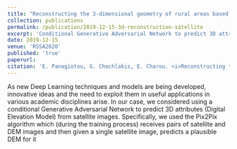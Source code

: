 ```yaml
---
title: "Reconstructing the 3-dimensional geometry of rural areas based on a single satellite image using Generative Adversarial Networks"
collection: publications
permalink: /publication/2019-12-15-3d-reconstruction-satellite
excerpt: 'Conditional Generative Adversarial Network to predict 3D attributes (Digital Elevation Model) from satellite images.'
date: 2019-12-15
venue: 'RSSA2020'
published: 'true'
paperurl: 
citation: 'E. Panagiotou, G. Chochlakis, E. Charou. <i>Reconstructing the 3-dimensional geometry of rural areas based on a single satellite image using Generative Adversarial Networks</i>, in <i>Remote Sensing and Space Applications Committee of Greece</i>, 2019.'
---
```


As new Deep Learning techniques and models are being developed, innovative ideas and the need to exploit them in useful applications in various academic disciplines arise. In our case, we considered using a conditional Generative Adversarial Network to predict 3D attributes (Digital Elevation Model) from satellite images. Specifically, we used the Pix2Pix algorithm which (during the training process) receives pairs of satellite and DEM images and then given a single satellite image, predicts a plausible DEM for it
